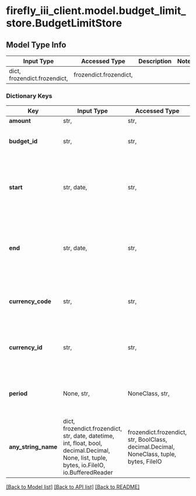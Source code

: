 # firefly_iii_client.model.budget_limit_store.BudgetLimitStore

## Model Type Info
Input Type | Accessed Type | Description | Notes
------------ | ------------- | ------------- | -------------
dict, frozendict.frozendict,  | frozendict.frozendict,  |  | 

### Dictionary Keys
Key | Input Type | Accessed Type | Description | Notes
------------ | ------------- | ------------- | ------------- | -------------
**amount** | str,  | str,  |  | 
**budget_id** | str,  | str,  | The budget ID of the associated budget. | 
**start** | str, date,  | str,  | Start date of the budget limit. | value must conform to RFC-3339 full-date YYYY-MM-DD
**end** | str, date,  | str,  | End date of the budget limit. | value must conform to RFC-3339 full-date YYYY-MM-DD
**currency_code** | str,  | str,  | Use either currency_id or currency_code. Defaults to the user&#x27;s default currency. | [optional] 
**currency_id** | str,  | str,  | Use either currency_id or currency_code. Defaults to the user&#x27;s default currency. | [optional] 
**period** | None, str,  | NoneClass, str,  | Period of the budget limit. Only used when auto-generated by auto-budget. | [optional] 
**any_string_name** | dict, frozendict.frozendict, str, date, datetime, int, float, bool, decimal.Decimal, None, list, tuple, bytes, io.FileIO, io.BufferedReader | frozendict.frozendict, str, BoolClass, decimal.Decimal, NoneClass, tuple, bytes, FileIO | any string name can be used but the value must be the correct type | [optional]

[[Back to Model list]](../../README.md#documentation-for-models) [[Back to API list]](../../README.md#documentation-for-api-endpoints) [[Back to README]](../../README.md)

